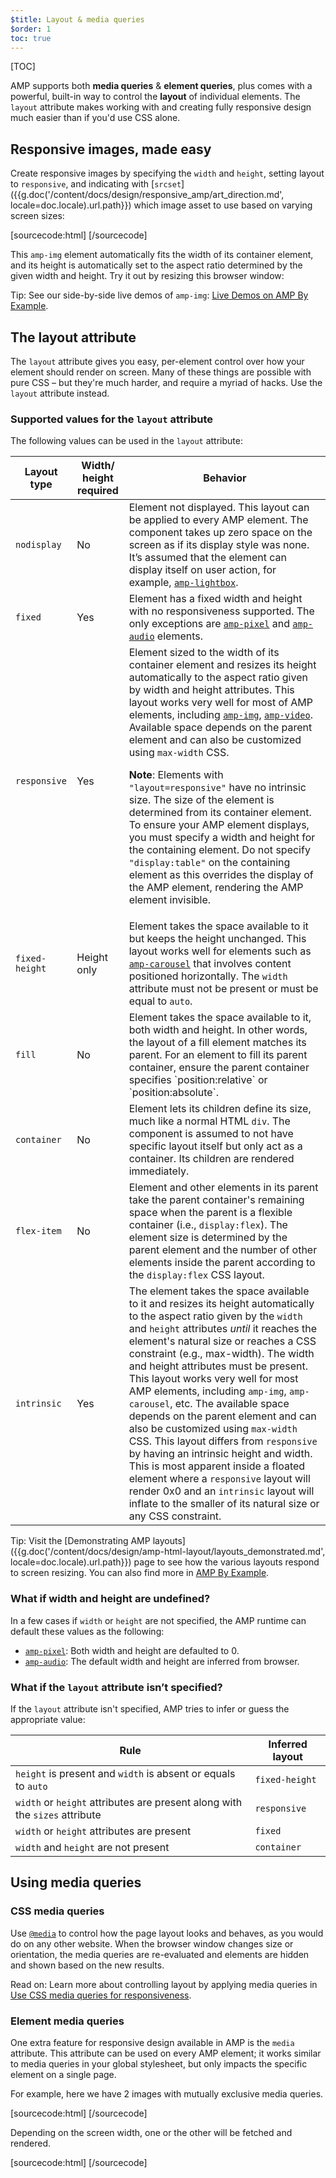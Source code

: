 ```yaml
---
$title: Layout & media queries
$order: 1
toc: true
---
```

[TOC]


AMP supports both **media queries** &amp; **element queries**, plus comes with a powerful, built-in way to control the **layout** of individual elements. The `layout` attribute makes working with and creating fully responsive design much easier than if you'd use CSS alone.

## Responsive images, made easy

Create responsive images by specifying the `width` and `height`, setting layout to `responsive`,
and indicating with [`srcset`]({{g.doc('/content/docs/design/responsive_amp/art_direction.md', locale=doc.locale).url.path}})
which image asset to use based on varying screen sizes:

[sourcecode:html]
<amp-img
    src="/img/narrow.jpg"
    srcset="/img/wide.jpg 640w,
           /img/narrow.jpg 320w"
    width="1698"
    height="2911"
    layout="responsive"
    alt="an image">
</amp-img>
[/sourcecode]

This `amp-img` element automatically fits the width
of its container element,
and its height is automatically set to the aspect ratio
determined by the given width and height. Try it out by resizing this browser window:

<amp-img src="/static/img/background.jpg" width="1920" height="1080" layout="responsive"></amp-img>

Tip: See our side-by-side live demos of `amp-img`: [Live Demos on AMP By Example](https://ampbyexample.com/components/amp-img/).

## The layout attribute

The `layout` attribute gives you easy, per-element control over how your element
should render on screen. Many of these things are possible with pure CSS – but
they're much harder, and require a myriad of hacks. Use the `layout` attribute instead.

### Supported values for  the `layout` attribute

The following values can be used in the `layout` attribute:

<table>
  <thead>
    <tr>
      <th data-th="Layout type" class="col-thirty">Layout type</th>
      <th data-th="Width/height required" class="col-twenty">Width/<br>height required</th>
      <th data-th="Behavior">Behavior</th>
    </tr>
  </thead>
  <tbody>
    <tr>
      <td data-th="Layout type"><code>nodisplay</code></td>
      <td data-th="Description">No</td>
      <td data-th="Behavior">Element not displayed. This layout can be applied to every AMP element. The component takes up zero space on the screen as if its display style was none. It’s assumed that the element can display itself on user action, for example, <a href="/docs/reference/components/amp-lightbox.html"><code>amp-lightbox</code></a>.</td>
    </tr>
    <tr>
      <td data-th="Layout type"><code>fixed</code></td>
      <td data-th="Description">Yes</td>
      <td data-th="Behavior">Element has a fixed width and height with no responsiveness supported. The only exceptions are <a href="/docs/reference/components/amp-pixel.html"><code>amp-pixel</code></a> and <a href="/docs/reference/components/amp-audio.html"><code>amp-audio</code></a> elements.</td>
    </tr>
    <tr>
      <td data-th="Layout type"><code>responsive</code></td>
      <td data-th="Description">Yes</td>
      <td data-th="Behavior">Element sized to the width of its container element and resizes its height automatically to the aspect ratio given by width and height attributes. This layout works very well for most of AMP elements, including <a href="/docs/reference/components/amp-img.html"><code>amp-img</code></a>, <a href="/docs/reference/components/amp-video.html"><code>amp-video</code></a>. Available space depends on the parent element and can also be customized using <code>max-width</code> CSS.<p><strong>Note</strong>: Elements with <code>"layout=responsive"</code> have no intrinsic size. The size of the element is determined from its container element. To ensure your AMP element displays, you must specify a width and height for the  containing element. Do not specify <code>"display:table"</code> on the containing element as this overrides the display of the AMP element, rendering the AMP element invisible.</p></td>
    </tr>
    <tr>
      <td data-th="Layout type"><code>fixed-height</code></td>
      <td data-th="Description">Height only</td>
      <td data-th="Behavior">Element takes the space available to it but keeps the height unchanged. This layout works well for elements such as <a href="/docs/reference/components/amp-carousel.html"><code>amp-carousel</code></a> that involves content positioned horizontally. The <code>width</code> attribute must not be present or must be equal to <code>auto</code>.</td>
    </tr>
    <tr>
      <td data-th="Layout type"><code>fill</code></td>
      <td data-th="Description">No</td>
      <td data-th="Behavior">Element takes the space available to it, both width and height. In other words, the layout of a fill element matches its parent. For an element to fill its parent container, ensure the parent container specifies `position:relative` or `position:absolute`.</td>
    </tr>
    <tr>
      <td data-th="Layout type"><code>container</code></td>
      <td data-th="Description">No</td>
      <td data-th="Behavior">Element lets its children define its size, much like a normal HTML <code>div</code>. The component is assumed to not have specific layout itself but only act as a container. Its children are rendered immediately.</td>
    </tr>
    <tr>
      <td data-th="Layout type"><code>flex-item</code></td>
      <td data-th="Description">No</td>
      <td data-th="Behavior">Element and other elements in its parent take the parent container's remaining space when the parent is a flexible container (i.e., <code>display:flex</code>). The element size is determined by the parent element and the number of other elements inside the parent according to the <code>display:flex</code> CSS layout.</td>
    </tr>
    <tr>
      <td data-th="Layout type"><code>intrinsic</code></td>
      <td data-th="Description">Yes</td>
      <td data-th="Behavior">The element takes the space available to it and resizes its height automatically to the aspect ratio given by the <code>width</code> and <code>height</code> attributes <em>until</em> it reaches the element's natural size or reaches a CSS constraint (e.g., max-width). The width and height attributes must be present. This layout works very well for most AMP elements, including <code>amp-img</code>, <code>amp-carousel</code>, etc. The available space depends on the parent element and can also be customized using <code>max-width</code> CSS. This layout differs from <code>responsive</code> by having an intrinsic height and width. This is most apparent inside a floated element where a <code>responsive</code> layout will render 0x0 and an <code>intrinsic</code> layout will inflate to the smaller of its natural size or any CSS constraint. </td>
    </tr>
  </tbody>
</table>

Tip: Visit the [Demonstrating AMP layouts]({{g.doc('/content/docs/design/amp-html-layout/layouts_demonstrated.md', locale=doc.locale).url.path}}) page to see how the various layouts respond to screen resizing. You can also find more in [AMP By Example](https://ampbyexample.com/advanced/layout_system/).


### What if width and height are undefined?

In a few cases if `width` or `height` are not specified,
the AMP runtime can default these values as the following:

* [`amp-pixel`](/docs/reference/components/amp-pixel.html): Both width and height are defaulted to 0.
* [`amp-audio`](/docs/reference/components/amp-audio.html): The default width and height are inferred from browser.

### What if the <code>layout</code> attribute isn’t specified?

If the <code>layout</code> attribute isn't specified, AMP tries to infer or guess
the appropriate value:

<table>
  <thead>
    <tr>
      <th data-th="Rule">Rule</th>
      <th data-th="Inferred layout" class="col-thirty">Inferred layout</th>
    </tr>
  </thead>
  <tbody>
    <tr>
      <td data-th="Rule"><code>height</code> is present and <code>width</code> is absent or equals to <code>auto</code></td>
      <td data-th="Inferred layout"><code>fixed-height</code></td>
    </tr>
    <tr>
      <td data-th="Rule"><code>width</code> or <code>height</code> attributes are present along with the <code>sizes</code> attribute</td>
      <td data-th="Inferred layout"><code>responsive</code></td>
    </tr>
    <tr>
      <td data-th="Rule"><code>width</code> or <code>height</code> attributes are present</td>
      <td data-th="Inferred layout"><code>fixed</code></td>
    </tr>
    <tr>
      <td data-th="Rule"><code>width</code> and <code>height</code> are not present</td>
      <td data-th="Inferred layout"><code>container</code></td>
    </tr>
  </tbody>
</table>

## Using media queries

### CSS media queries

Use [`@media`](https://developer.mozilla.org/en-US/docs/Web/CSS/@media)
to control how the page layout looks and behaves, as you would do on any other website.
When the browser window changes size or orientation,
the media queries are re-evaluated and elements are hidden and shown
based on the new results.

Read on: Learn more about controlling layout by applying media queries in [Use CSS media queries for responsiveness](https://developers.google.com/web/fundamentals/design-and-ui/responsive/fundamentals/use-media-queries?hl=en).

### Element media queries

One extra feature for responsive design available in AMP is the `media` attribute.
This attribute can be used on every AMP element;
it works similar to media queries in your global stylesheet,
but only impacts the specific element on a single page.

For example, here we have 2 images with mutually exclusive media queries.

[sourcecode:html]
<amp-img
    media="(min-width: 650px)"
    src="wide.jpg"
    width=466
    height=355
    layout="responsive">
</amp-img>
[/sourcecode]

Depending on the screen width, one or the other will be fetched and rendered.

[sourcecode:html]
<amp-img
    media="(max-width: 649px)"
    src="narrow.jpg"
    width=527
    height=193
    layout="responsive">
</amp-img>
[/sourcecode]

